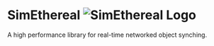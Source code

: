 # SimEthereal  ![SimEthereal Logo](http://imgur.com/MV1WjxT.png)
A high performance library for real-time networked object synching.
